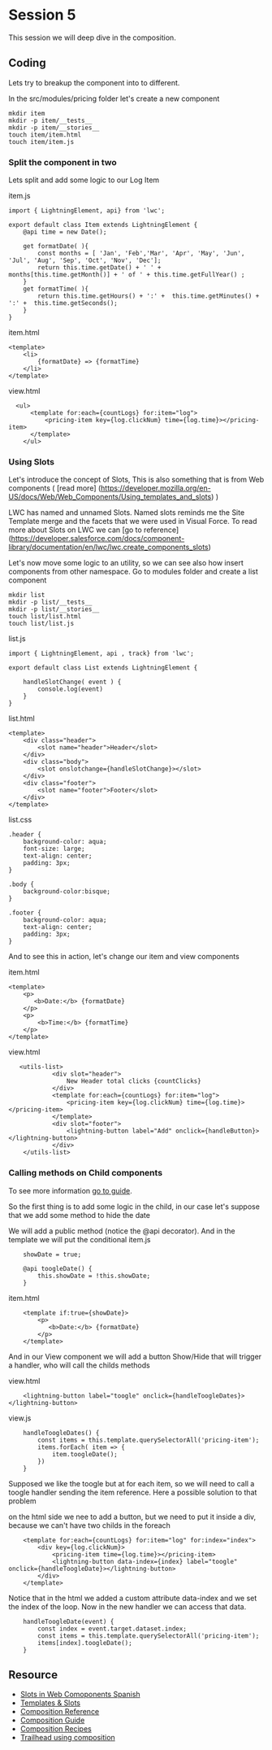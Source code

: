 # Session 5
This session we will deep dive in the composition.

## Coding
Lets try to breakup the component into to different. 

In the src/modules/pricing folder let's create a new component
````
mkdir item
mkdir -p item/__tests__
mkdir -p item/__stories__
touch item/item.html
touch item/item.js
````

### Split the component in two
Lets split and add some logic to our Log Item

item.js
````
import { LightningElement, api} from 'lwc';

export default class Item extends LightningElement {
    @api time = new Date();
 
    get formatDate( ){
        const months = [ 'Jan', 'Feb','Mar', 'Apr', 'May', 'Jun', 'Jul', 'Aug', 'Sep', 'Oct', 'Nov', 'Dec'];
        return this.time.getDate() + ' ' + months[this.time.getMonth()] + ' of ' + this.time.getFullYear() ;
    }
    get formatTime( ){
        return this.time.getHours() + ':' +  this.time.getMinutes() + ':' +  this.time.getSeconds();
    }
}
````

item.html
````
<template>
    <li>
        {formatDate} => {formatTime}
    </li>
</template>
````

view.html
````
  <ul>
      <template for:each={countLogs} for:item="log">
          <pricing-item key={log.clickNum} time={log.time}></pricing-item>
      </template>    
    </ul>
````

### Using Slots
Let's introduce the concept of Slots, This is also something that is from Web components ( [read more] (https://developer.mozilla.org/en-US/docs/Web/Web_Components/Using_templates_and_slots) )

LWC has named and unnamed Slots. Named slots reminds me the Site Template merge and the facets that we were used in Visual Force. To read more about Slots on LWC we can [go to reference] (https://developer.salesforce.com/docs/component-library/documentation/en/lwc/lwc.create_components_slots)


Let's now move some logic to an utility, so we can see also how insert components from other namespace. Go to modules folder and create a list component

````
mkdir list
mkdir -p list/__tests__
mkdir -p list/__stories__
touch list/list.html
touch list/list.js
````

list.js
````
import { LightningElement, api , track} from 'lwc';

export default class List extends LightningElement {

    handleSlotChange( event ) {
        console.log(event)
    }
}
````

list.html
````
<template>
    <div class="header">
        <slot name="header">Header</slot>    
    </div>
    <div class="body">
        <slot onslotchange={handleSlotChange}></slot>
    </div>
    <div class="footer">
        <slot name="footer">Footer</slot>    
    </div>
</template>
````

list.css
````
.header {
    background-color: aqua;
    font-size: large;
    text-align: center;
    padding: 3px;
}

.body {
    background-color:bisque;    
}

.footer {
    background-color: aqua;
    text-align: center;
    padding: 3px;
}
````

And to see this in action, let's change our item and view components

item.html
````
<template>
    <p>
       <b>Date:</b> {formatDate} 
    </p>
    <p>
        <b>Time:</b> {formatTime}
    </p>        
</template>
````

view.html
````
   <utils-list>
            <div slot="header">
                New Header total clicks {countClicks}
            </div>    
            <template for:each={countLogs} for:item="log">
                <pricing-item key={log.clickNum} time={log.time}></pricing-item>
            </template>    
            <div slot="footer">
                <lightning-button label="Add" onclick={handleButton}></lightning-button>
            </div>    
    </utils-list>    

````

### Calling methods on Child components
To see more information [go to guide](https://developer.salesforce.com/docs/component-library/documentation/en/lwc/lwc.create_javascript_methods).

So the first thing is to add some logic in the child, in our case let's suppose that we add some method to hide the date

We will add a public method (notice the @api decorator). And in the template we will put the conditional
item.js
````
    showDate = true;

    @api toogleDate() {
        this.showDate = !this.showDate;
    }
````

item.html
`````
    <template if:true={showDate}>
        <p>
           <b>Date:</b> {formatDate} 
        </p>
    </template>
`````

And in our View component we will add a button Show/Hide that will trigger a handler, who will call the childs methods

view.html

`````
    <lightning-button label="toogle" onclick={handleToogleDates}></lightning-button>
`````

view.js

`````
    handleToogleDates() {
        const items = this.template.querySelectorAll('pricing-item');
        items.forEach( item => {
            item.toogleDate();
        })
    }
`````

Supposed we like the toogle but at for each item, so we will need to call a toogle handler sending the item reference. Here a possible solution to that problem

on the html side we nee to add a button, but we need to put it inside a div, because we can't have two childs in the foreach

````
    <template for:each={countLogs} for:item="log" for:index="index">
        <div key={log.clickNum}>
            <pricing-item time={log.time}></pricing-item>
            <lightning-button data-index={index} label="toogle" onclick={handleToogleDate}></lightning-button>
        </div>
    </template>    
````

Notice that in the html we added a custom attribute data-index and we set the index of the loop. Now in the new handler we can access that data.

`````
    handleToogleDate(event) {
        const index = event.target.dataset.index;
        const items = this.template.querySelectorAll('pricing-item');
        items[index].toogleDate();
    }
`````



## Resource

* [Slots in Web Comoponents Spanish](https://lenguajejs.com/webcomponents/nativos/slots/) 
* [Templates & Slots](https://developer.mozilla.org/en-US/docs/Web/Web_Components/Using_templates_and_slots)
* [Composition Reference](https://developer.salesforce.com/docs/component-library/documentation/en/lwc/lwc.create_components_compose_intro)
* [Composition Guide](https://lwc.dev/guide/composition)
* [Composition Recipes](https://recipes.lwc.dev/#composition)
* [Trailhead using composition](https://trailhead.salesforce.com/en/content/learn/modules/lightning-web-components-basics/handle-events-in-lightning-web-components?trail_id=build-lightning-web-components)
